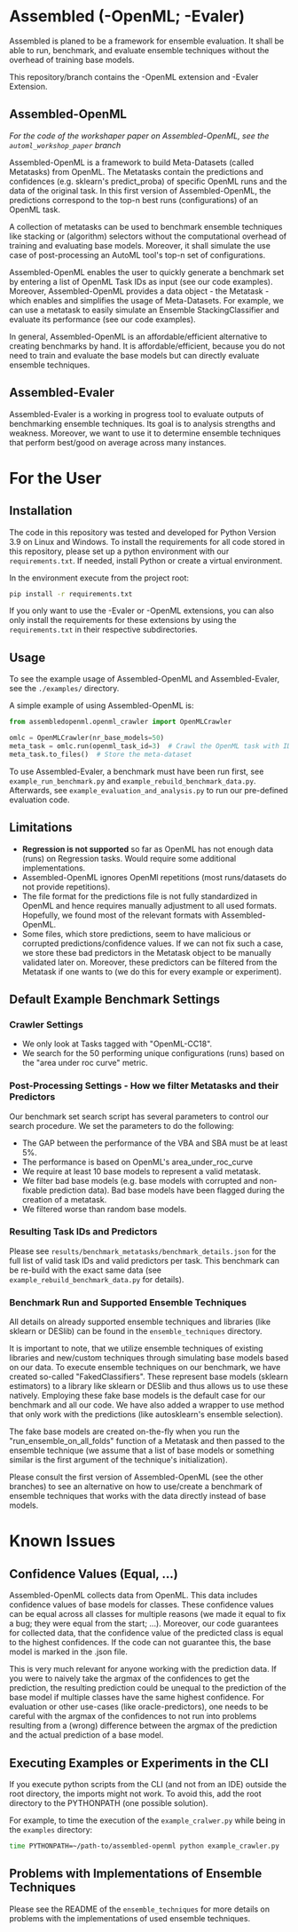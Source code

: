 # Assembled (-OpenML; -Evaler)

Assembled is planed to be a framework for ensemble evaluation. It shall be able to run, benchmark, and evaluate ensemble
techniques without the overhead of training base models.

This repository/branch contains the -OpenML extension and -Evaler Extension.

## Assembled-OpenML
_For the code of the workshaper paper on Assembled-OpenML, see the `automl_workshop_paper` branch_

Assembled-OpenML is a framework to build Meta-Datasets (called Metatasks) from OpenML. The Metatasks contain the
predictions and confidences (e.g. sklearn's predict_proba) of specific OpenML runs and the data of the original task. In
this first version of Assembled-OpenML, the predictions correspond to the top-n best runs (configurations) of an OpenML
task.

A collection of metatasks can be used to benchmark ensemble techniques like stacking or (algorithm) selectors without
the computational overhead of training and evaluating base models. Moreover, it shall simulate the use case of
post-processing an AutoML tool's top-n set of configurations.

Assembled-OpenML enables the user to quickly generate a benchmark set by entering a list of OpenML Task IDs as input
(see our code examples). Moreover, Assembled-OpenML provides a data object - the Metatask - which enables and simplifies
the usage of Meta-Datasets. For example, we can use a metatask to easily simulate an Ensemble StackingClassifier and
evaluate its performance (see our code examples).

In general, Assembled-OpenML is an affordable/efficient alternative to creating benchmarks by hand. It is
affordable/efficient, because you do not need to train and evaluate the base models but can directly evaluate ensemble
techniques.

## Assembled-Evaler

Assembled-Evaler is a working in progress tool to evaluate outputs of benchmarking ensemble techniques. Its goal is to
analysis strengths and weakness. Moreover, we want to use it to determine ensemble techniques that perform best/good on
average across many instances.

# For the User 
## Installation

The code in this repository was tested and developed for Python Version 3.9 on Linux and Windows. To install the
requirements for all code stored in this repository, please set up a python environment with our `requirements.txt`. If
needed, install Python or create a virtual environment.

In the environment execute from the project root:

```bash
pip install -r requirements.txt
```

If you only want to use the -Evaler or -OpenML extensions, you can also only install the requirements for these
extensions by using the `requirements.txt` in their respective subdirectories.

## Usage

To see the example usage of Assembled-OpenML and Assembled-Evaler, see the `./examples/` directory.

A simple example of using Assembled-OpenML is:

```python
from assembledopenml.openml_crawler import OpenMLCrawler

omlc = OpenMLCrawler(nr_base_models=50)
meta_task = omlc.run(openml_task_id=3)  # Crawl the OpenML task with ID 3 to create a metatask 
meta_task.to_files()  # Store the meta-dataset 
```

To use Assembled-Evaler, a benchmark must have been run first, see `example_run_benchmark.py` and
`example_rebuild_benchmark_data.py`. Afterwards, see `example_evaluation_and_analysis.py` to run our pre-defined
evaluation code.

## Limitations

* **Regression is not supported** so far as OpenML has not enough data (runs) on Regression tasks. Would require some
  additional implementations.
* Assembled-OpenML ignores OpenMl repetitions (most runs/datasets do not provide repetitions).
* The file format for the predictions file is not fully standardized in OpenML and hence requires manually adjustment to
  all used formats. Hopefully, we found most of the relevant formats with Assembled-OpenML.
* Some files, which store predictions, seem to have malicious or corrupted predictions/confidence values. If we can not
  fix such a case, we store these bad predictors in the Metatask object to be manually validated later on. Moreover,
  these predictors can be filtered from the Metatask if one wants to (we do this for every example or experiment).

## Default Example Benchmark Settings

### Crawler Settings

* We only look at Tasks tagged with "OpenML-CC18".
* We search for the 50 performing unique configurations (runs) based on the "area under roc curve" metric.

### Post-Processing Settings - How we filter Metatasks and their Predictors

Our benchmark set search script has several parameters to control our search procedure. We set the parameters to do the
following:

* The GAP between the performance of the VBA and SBA must be at least 5%.
* The performance is based on OpenML's area_under_roc_curve
* We require at least 10 base models to represent a valid metatask.
* We filter bad base models (e.g. base models with corrupted and non-fixable prediction data). Bad base models have been
  flagged during the creation of a metatask.
* We filtered worse than random base models.

### Resulting Task IDs and Predictors

Please see `results/benchmark_metatasks/benchmark_details.json` for the full list of valid task IDs and valid predictors
per task. This benchmark can be re-build with the exact same data (see `example_rebuild_benchmark_data.py` for details).

### Benchmark Run and Supported Ensemble Techniques
All details on already supported ensemble techniques and libraries (like sklearn or DESlib) can be found in the 
`ensemble_techniques` directory. 

It is important to note, that we utilize ensemble techniques of existing libraries and new/custom techniques through
simulating base models based on our data. 
To execute ensemble techniques on our benchmark, we have created so-called "FakedClassifiers".
These represent base models (sklearn estimators) to a library like sklearn or DESlib and thus allows us to use these 
natively. Employing these fake base models is the default case for our benchmark and all our code. 
We have also added a wrapper to use method that only work with the predictions (like autosklearn's ensemble selection). 

The fake base models are created on-the-fly when you run the "run_ensemble_on_all_folds" function of a Metatask and then 
passed to the ensemble technique (we assume that a list of base models or something similar is the first argument of the
technique's initialization). 

Please consult the first version of Assembled-OpenML (see the other branches) to see an alternative on how to use/create
a benchmark of ensemble techniques that works with the data directly instead of base models. 

# Known Issues

## Confidence Values (Equal, ...)
Assembled-OpenML collects data from OpenML. This data includes confidence values of base models for classes. 
These confidence values can be equal across all classes for multiple reasons (we made it equal to fix a bug; they 
were equal from the start; ...). 
Moreover, our code guarantees for collected data, that the confidence value of the predicted class is equal to 
the highest confidences. If the code can not guarantee this, the base model is marked in the .json file.  

This is very much relevant for anyone working with the prediction data. If you were to naively take the argmax of the 
confidences to get the prediction, the resulting prediction could be unequal to the prediction of the base model if
multiple classes have the same highest confidence. 
For evaluation or other use-cases (like oracle-predictors), one needs to be careful with the argmax of the confidences 
to not run into problems resulting from a (wrong) difference between the argmax of the prediction and 
the actual prediction of a base model. 

## Executing Examples or Experiments in the CLI

If you execute python scripts from the CLI (and not from an IDE) outside the root directory, the imports might not work.
To avoid this, add the root directory to the PYTHONPATH (one possible solution).

For example, to time the execution of the `example_cralwer.py` while being in the `examples` directory:

```bash
time PYTHONPATH=~/path-to/assembled-openml python example_crawler.py 
```

## Problems with Implementations of Ensemble Techniques
Please see the README of the `ensemble_techniques` for more details on problems with the implementations of 
used ensemble techniques. 